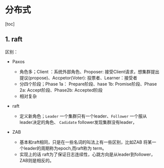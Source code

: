 # 分布式

[toc]

## 1. raft

区别：

- Paxos
  - 角色多；Client ：系统外部角色、Proposer: 接受Client请求，想集群提出提议(propose)、Accpetor(Voter): 投票者、Learner：接受者
  - 分四个阶段；Phase 1a： Prepare阶段、hase 1b: Promise阶段、Phase 2a: Accept阶段、Phase2b: Accepted阶段
  - 相对复杂

- raft
  - 定义新角色；`Leader` 一个集群只有一个leader、`Follower` 一个服从leader决定的角色、 `Cadidate` follower发现集群没有leader，

- ZAB
  - 基本和raft相同，只是在一些名词的叫法上有一些区别，比如ZAB 将某一个leader的周期称为epoch,而raft称为 term。
  - 实现上的话 raft为了保证日志连续性，心跳方向是从leader到follower，ZAB则是相反的。
